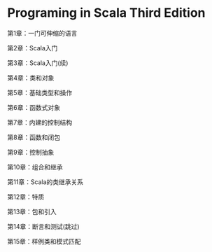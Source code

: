 # Programing in Scala Third Edition

第1章：一门可伸缩的语言

第2章：Scala入门

第3章：Scala入门(续)

第4章：类和对象

第5章：基础类型和操作

第6章：函数式对象

第7章：内建的控制结构

第8章：函数和闭包

第9章：控制抽象

第10章：组合和继承

第11章：Scala的类继承关系

第12章：特质

第13章：包和引入

第14章：断言和测试(跳过)

第15章：样例类和模式匹配